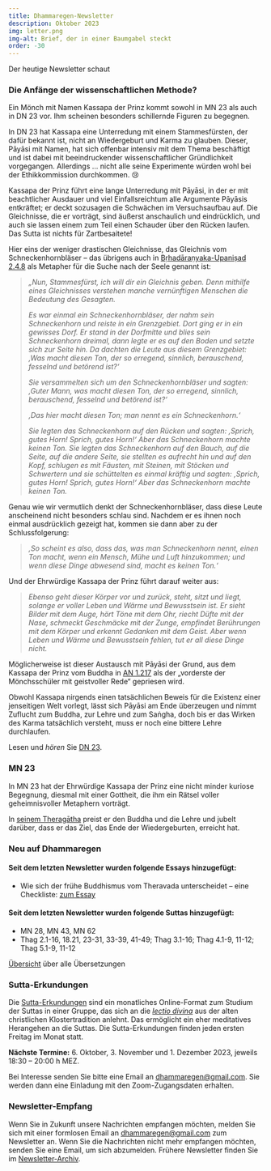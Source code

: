 ```yaml
---
title: Dhammaregen-Newsletter
description: Oktober 2023
img: letter.png
img-alt: Brief, der in einer Baumgabel steckt
order: -30
---
```


Der heutige Newsletter schaut

### Die Anfänge der wissenschaftlichen Methode?

Ein Mönch mit Namen Kassapa der Prinz kommt sowohl in MN 23 als auch in DN 23 vor. Ihm scheinen besonders schillernde Figuren zu begegnen.

In DN 23 hat Kassapa eine Unterredung mit einem Stammesfürsten, der dafür bekannt ist, nicht an Wiedergeburt und Karma zu glauben. Dieser, Pāyāsi mit Namen, hat sich offenbar intensiv mit dem Thema beschäftigt und ist dabei mit beeindruckender wissenschaftlicher Gründlichkeit vorgegangen. Allerdings … nicht alle seine Experimente würden wohl bei der Ethikkommission durchkommen. 😢

Kassapa der Prinz führt eine lange Unterredung mit Pāyāsi, in der er mit beachtlicher Ausdauer und viel Einfallsreichtum alle Argumente Pāyāsis entkräftet; er deckt sozusagen die Schwächen im Versuchsaufbau auf. Die Gleichnisse, die er vorträgt, sind äußerst anschaulich und eindrücklich, und auch sie lassen einem zum Teil einen Schauder über den Rücken laufen. Das Sutta ist nichts für Zartbesaitete!

Hier eins der weniger drastischen Gleichnisse, das Gleichnis vom Schneckenhornbläser – das übrigens auch in [Bṛhadāraṇyaka-Upaniṣad 2.4.8](https://archive.org/details/sechzigupanishad00deusuoft/page/416/mode/2up?view=theater) als Metapher für die Suche nach der Seele genannt ist:

>*„Nun, Stammesfürst, ich will dir ein Gleichnis geben. Denn mithilfe eines Gleichnisses verstehen manche vernünftigen Menschen die Bedeutung des Gesagten.*
>
>*Es war einmal ein Schneckenhornbläser, der nahm sein Schneckenhorn und reiste in ein Grenzgebiet. Dort ging er in ein gewisses Dorf. Er stand in der Dorfmitte und blies sein Schneckenhorn dreimal, dann legte er es auf den Boden und setzte sich zur Seite hin. Da dachten die Leute aus diesem Grenzgebiet: ‚Was macht diesen Ton, der so erregend, sinnlich, berauschend, fesselnd und betörend ist?‘*
>
>*Sie versammelten sich um den Schneckenhornbläser und sagten: ‚Guter Mann, was macht diesen Ton, der so erregend, sinnlich, berauschend, fesselnd und betörend ist?‘*
>
>*‚Das hier macht diesen Ton; man nennt es ein Schneckenhorn.‘*
>
>*Sie legten das Schneckenhorn auf den Rücken und sagten: ‚Sprich, gutes Horn! Sprich, gutes Horn!‘ Aber das Schneckenhorn machte keinen Ton. Sie legten das Schneckenhorn auf den Bauch, auf die Seite, auf die andere Seite, sie stellten es aufrecht hin und auf den Kopf, schlugen es mit Fäusten, mit Steinen, mit Stöcken und Schwertern und sie schüttelten es einmal kräftig und sagten: ‚Sprich, gutes Horn! Sprich, gutes Horn!‘ Aber das Schneckenhorn machte keinen Ton.*

Genau wie wir vermutlich denkt der Schneckenhornbläser, dass diese Leute anscheinend nicht besonders schlau sind. Nachdem er es ihnen noch einmal ausdrücklich gezeigt hat, kommen sie dann aber zu der Schlussfolgerung:

>*‚So scheint es also, dass das, was man Schneckenhorn nennt, einen Ton macht, wenn ein Mensch, Mühe und Luft hinzukommen; und wenn diese Dinge abwesend sind, macht es keinen Ton.‘*

Und der Ehrwürdige Kassapa der Prinz führt darauf weiter aus:

>*Ebenso geht dieser Körper vor und zurück, steht, sitzt und liegt, solange er voller Leben und Wärme und Bewusstsein ist. Er sieht Bilder mit dem Auge, hört Töne mit dem Ohr, riecht Düfte mit der Nase, schmeckt Geschmäcke mit der Zunge, empfindet Berührungen mit dem Körper und erkennt Gedanken mit dem Geist. Aber wenn Leben und Wärme und Bewusstsein fehlen, tut er all diese Dinge nicht.*

Möglicherweise ist dieser Austausch mit Pāyāsi der Grund, aus dem Kassapa der Prinz vom Buddha in [AN 1.217](#/sutta/an1.217:1.1/de/sabbamitta) als der „vorderste der Mönchsschüler mit geistvoller Rede“ gepriesen wird. 

Obwohl Kassapa nirgends einen tatsächlichen Beweis für die Existenz einer jenseitigen Welt vorlegt, lässt sich Pāyāsi am Ende überzeugen und nimmt Zuflucht zum Buddha, zur Lehre und zum Saṅgha, doch bis er das Wirken des Karma tatsächlich versteht, muss er noch eine bittere Lehre durchlaufen.

Lesen und *hören* Sie [DN 23](#/sutta/dn23/de/sabbamitta).

### MN 23

In MN 23 hat der Ehrwürdige Kassapa der Prinz eine nicht minder kuriose Begegnung, diesmal mit einer Gottheit, die ihm ein Rätsel voller geheimnisvoller Metaphern vorträgt.

In [seinem Theragātha](#/sutta/thag2.41/de/sabbamitta) preist er den Buddha und die Lehre und jubelt darüber, dass er das Ziel, das Ende der Wiedergeburten, erreicht hat.

### Neu auf Dhammaregen

#### Seit dem letzten Newsletter wurden folgende Essays hinzugefügt:
- Wie sich der frühe Buddhismus vom Theravada unterscheidet – eine Checkliste: [zum Essay](#/wili/buddhismuskunde/frueh-theravada)

#### Seit dem letzten Newsletter wurden folgende Suttas hinzugefügt:
- MN 28, MN 43, MN 62
- Thag 2.1-16, 18.21, 23-31, 33-39, 41-49; Thag 3.1-16; Thag 4.1-9, 11-12; Thag 5.1-9, 11-12

[Übersicht](#/wiki/uebersetzung/uebersicht) über alle Übersetzungen

### Sutta-Erkundungen 

Die [Sutta-Erkundungen](#/wiki/erkundung) sind ein monatliches Online-Format zum Studium der Suttas in einer Gruppe, das sich an die [*lectio divina*](https://de.wikipedia.org/wiki/Lectio_divina) aus der alten christlichen Klostertradition anlehnt. Das ermöglicht ein eher meditatives Herangehen an die Suttas. Die Sutta-Erkundungen finden jeden ersten Freitag im Monat statt. 

**Nächste Termine:** 6. Oktober, 3. November und 1. Dezember 2023, jeweils 18:30 – 20:00 h MEZ.

Bei Interesse senden Sie bitte eine Email an [dhammaregen@gmail.com](mailto:dhammaregen@gmail.com). Sie werden dann eine Einladung mit den Zoom-Zugangsdaten erhalten.

### Newsletter-Empfang

Wenn Sie in Zukunft unsere Nachrichten empfangen möchten, melden Sie sich mit einer formlosen Email an [dhammaregen@gmail.com](mailto:dhammaregen@gmail.com) zum Newsletter an. Wenn Sie die Nachrichten nicht mehr empfangen möchten, senden Sie eine Email, um sich abzumelden. Frühere Newsletter finden Sie im [Newsletter-Archiv](#/wiki/news/inhalt).
  